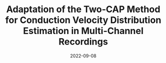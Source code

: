 ---
title: "Adaptation of the Two-CAP Method for Conduction Velocity Distribution Estimation in Multi-Channel Recordings"
collection: publications
permalink: /publication/2022-09-08-Adaptation-of-the-Two-CAP-Method/
excerpt: 'This work extends the Two-CAP method and demonstrates its application to bipolar in-vivo recordings made with multiple-electrode arrays. A sensitivity analysis was conducted using simulated data with ground truth to ascertain the stability and limits of the algorithm before experimental data was examined. The sensitivity analysis highlighted that recording distance shows a considerable impact on the performance of this extended Two-CAP method, as well as the velocity interval chosen when creating the model. The in-vivo data was also compared against an equivalent simulated model, and a relatively low mean squared error was obtained when comparing the two distributions.'
date: 2022-09-08
venue: '2022 44th Annual International Conference of the IEEE Engineering in Medicine & Biology Society (EMBC)'
paperurl: 'https://ieeexplore.ieee.org/abstract/document/9871895'
citation: '<b>Ribeiro M</b>, Wozniak K, Andreis FR, Nielsen TGNdS and Metcalfe B (2022) &quot;Adaptation of the Two-CAP Method for Conduction Velocity Distribution Estimation in Multi-Channel Recordings.&quot; <i>2022 44th Annual International Conference of the IEEE Engineering in Medicine & Biology Society (EMBC)</i> pp. 4109-4114. doi: 10.1109/EMBC48229.2022.9871895'
---